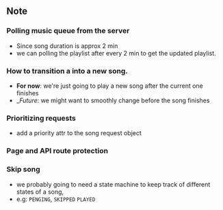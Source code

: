 

## Note
  
### Polling music queue from the server
- Since song duration is approx 2 min
- we can polling the playlist after every 2 min to get the updated playlist.


### How to transition a into a new song.
- __For now__: we're just going to play a new song  after the current one finishes
- __Future_: we might want to smoothly change before the song finishes


### Prioritizing requests
- add a priority attr to the song request object


### Page and API route protection



### Skip song
- we probably going to need a state machine to  keep track of different states of a song,
- e.g: `PENGING`, `SKIPPED` `PLAYED` 




